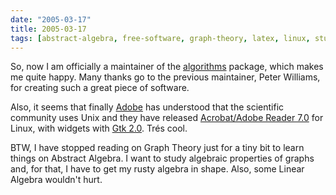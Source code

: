 ```yaml
---
date: "2005-03-17"
title: 2005-03-17
tags: [abstract-algebra, free-software, graph-theory, latex, linux, study]
---
```

So, now I am officially a maintainer of the
[algorithms](ftp://ftp.dante.de/tex-archive/help/Catalogue/entries/algorithms.html)
package, which makes me quite happy. Many thanks go to the previous
maintainer, Peter Williams, for creating such a great piece of
software.

Also, it seems that finally [Adobe](http://www.adobe.com/) has
understood that the scientific community uses Unix and they have
released
[Acrobat/Adobe Reader 7.0](ftp://ftp.adobe.com/pub/adobe/reader/unix/7x/7.0/enu/)
for Linux, with widgets with [Gtk 2.0](http://www.gtk.org/). Trés
cool.

BTW, I have stopped reading on Graph Theory just for a tiny bit to
learn things on Abstract Algebra. I want to study algebraic
properties of graphs and, for that, I have to get my rusty algebra
in shape. Also, some Linear Algebra wouldn't hurt.

